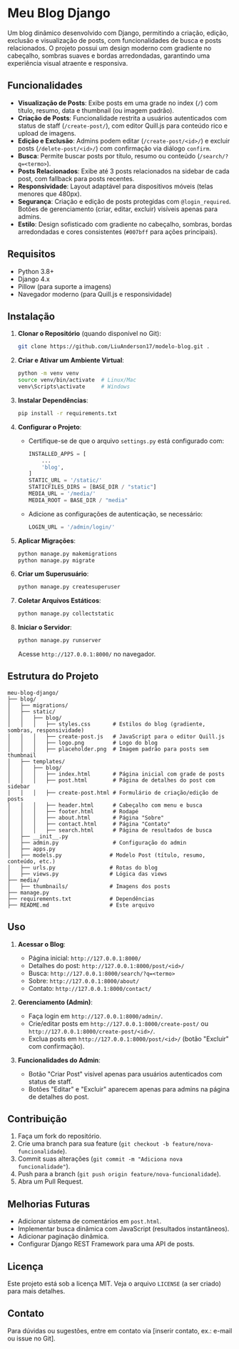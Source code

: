 # Meu Blog Django

Um blog dinâmico desenvolvido com Django, permitindo a criação, edição, exclusão e visualização de posts, com funcionalidades de busca e posts relacionados. O projeto possui um design moderno com gradiente no cabeçalho, sombras suaves e bordas arredondadas, garantindo uma experiência visual atraente e responsiva.

## Funcionalidades

- **Visualização de Posts**: Exibe posts em uma grade no index (`/`) com título, resumo, data e thumbnail (ou imagem padrão).
- **Criação de Posts**: Funcionalidade restrita a usuários autenticados com status de staff (`/create-post/`), com editor Quill.js para conteúdo rico e upload de imagens.
- **Edição e Exclusão**: Admins podem editar (`/create-post/<id>/`) e excluir posts (`/delete-post/<id>/`) com confirmação via diálogo `confirm`.
- **Busca**: Permite buscar posts por título, resumo ou conteúdo (`/search/?q=<termo>`).
- **Posts Relacionados**: Exibe até 3 posts relacionados na sidebar de cada post, com fallback para posts recentes.
- **Responsividade**: Layout adaptável para dispositivos móveis (telas menores que 480px).
- **Segurança**: Criação e edição de posts protegidas com `@login_required`. Botões de gerenciamento (criar, editar, excluir) visíveis apenas para admins.
- **Estilo**: Design sofisticado com gradiente no cabeçalho, sombras, bordas arredondadas e cores consistentes (`#007bff` para ações principais).

## Requisitos

- Python 3.8+
- Django 4.x
- Pillow (para suporte a imagens)
- Navegador moderno (para Quill.js e responsividade)

## Instalação

1. **Clonar o Repositório** (quando disponível no Git):
   ```bash
   git clone https://github.com/LiuAnderson17/modelo-blog.git .
   
   ```

2. **Criar e Ativar um Ambiente Virtual**:
   ```bash
   python -m venv venv
   source venv/bin/activate  # Linux/Mac
   venv\Scripts\activate     # Windows
   ```

3. **Instalar Dependências**:
   
   ```bash
   pip install -r requirements.txt
   ```

4. **Configurar o Projeto**:
   - Certifique-se de que o arquivo `settings.py` está configurado com:
     ```python
     INSTALLED_APPS = [
         ...
         'blog',
     ]
     STATIC_URL = '/static/'
     STATICFILES_DIRS = [BASE_DIR / "static"]
     MEDIA_URL = '/media/'
     MEDIA_ROOT = BASE_DIR / "media"
     ```
   - Adicione as configurações de autenticação, se necessário:
     ```python
     LOGIN_URL = '/admin/login/'
     ```

5. **Aplicar Migrações**:
   ```bash
   python manage.py makemigrations
   python manage.py migrate
   ```

6. **Criar um Superusuário**:
   ```bash
   python manage.py createsuperuser
   ```

7. **Coletar Arquivos Estáticos**:
   ```bash
   python manage.py collectstatic
   ```

8. **Iniciar o Servidor**:
   ```bash
   python manage.py runserver
   ```
   Acesse `http://127.0.0.1:8000/` no navegador.

## Estrutura do Projeto

```
meu-blog-django/
├── blog/
│   ├── migrations/
│   ├── static/
│   │   ├── blog/
│   │   │   ├── styles.css       # Estilos do blog (gradiente, sombras, responsividade)
│   │   │   ├── create-post.js   # JavaScript para o editor Quill.js
│   │   │   ├── logo.png         # Logo do blog
│   │   │   ├── placeholder.png  # Imagem padrão para posts sem thumbnail
│   ├── templates/
│   │   ├── blog/
│   │   │   ├── index.html       # Página inicial com grade de posts
│   │   │   ├── post.html        # Página de detalhes do post com sidebar
│   │   │   ├── create-post.html # Formulário de criação/edição de posts
│   │   │   ├── header.html      # Cabeçalho com menu e busca
│   │   │   ├── footer.html      # Rodapé
│   │   │   ├── about.html       # Página "Sobre"
│   │   │   ├── contact.html     # Página "Contato"
│   │   │   ├── search.html      # Página de resultados de busca
│   ├── __init__.py
│   ├── admin.py                 # Configuração do admin
│   ├── apps.py
│   ├── models.py               # Modelo Post (título, resumo, conteúdo, etc.)
│   ├── urls.py                 # Rotas do blog
│   ├── views.py                # Lógica das views
├── media/
│   ├── thumbnails/             # Imagens dos posts
├── manage.py
├── requirements.txt            # Dependências
├── README.md                   # Este arquivo
```

## Uso

1. **Acessar o Blog**:
   - Página inicial: `http://127.0.0.1:8000/`
   - Detalhes do post: `http://127.0.0.1:8000/post/<id>/`
   - Busca: `http://127.0.0.1:8000/search/?q=<termo>`
   - Sobre: `http://127.0.0.1:8000/about/`
   - Contato: `http://127.0.0.1:8000/contact/`

2. **Gerenciamento (Admin)**:
   - Faça login em `http://127.0.0.1:8000/admin/`.
   - Crie/editar posts em `http://127.0.0.1:8000/create-post/` ou `http://127.0.0.1:8000/create-post/<id>/`.
   - Exclua posts em `http://127.0.0.1:8000/post/<id>/` (botão "Excluir" com confirmação).

3. **Funcionalidades do Admin**:
   - Botão "Criar Post" visível apenas para usuários autenticados com status de staff.
   - Botões "Editar" e "Excluir" aparecem apenas para admins na página de detalhes do post.

## Contribuição

1. Faça um fork do repositório.
2. Crie uma branch para sua feature (`git checkout -b feature/nova-funcionalidade`).
3. Commit suas alterações (`git commit -m "Adiciona nova funcionalidade"`).
4. Push para a branch (`git push origin feature/nova-funcionalidade`).
5. Abra um Pull Request.

## Melhorias Futuras

- Adicionar sistema de comentários em `post.html`.
- Implementar busca dinâmica com JavaScript (resultados instantâneos).
- Adicionar paginação dinâmica.
- Configurar Django REST Framework para uma API de posts.

## Licença

Este projeto está sob a licença MIT. Veja o arquivo `LICENSE` (a ser criado) para mais detalhes.

## Contato

Para dúvidas ou sugestões, entre em contato via [inserir contato, ex.: e-mail ou issue no Git].
